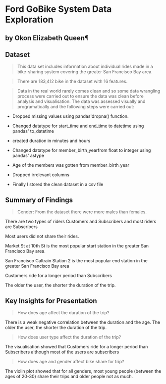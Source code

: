 #  Ford GoBike System Data Exploration

## by Okon Elizabeth Queen¶


## Dataset

> This data set includes information about individual rides made in a bike-sharing system covering the greater San Francisco Bay area.

>There are 183,412 bike in the dataset with 16 features.

> Data in the real world rarely comes clean and so some data wrangling process were carried out to ensure the data was clean before analysis and visualisation. The data was assessed visually and programatically and the following steps were carried out:

- Dropped missing values using pandas'dropna() function.

- Changed datatype for start_time and end_time to datetime using pandas' to_datetime

- created duration in minutes and hours

- Changed datatype for member_birth_yearfrom float to integer using pandas' astype

- Age of the members was gotten from member_birth_year

- Dropped irrelevant columns

- Finally I stored the clean dataset in a csv file
## Summary of Findings

> Gender: From the dataset there were more males than females.

There are two types of riders Customers and Subscribers and most riders are Subscribers

Most users did not share their rides.

Market St at 10th St is the most popular start station in the greater San Francisco Bay area.

San Francisco Caltrain Station 2 is the most popular end station in the greater San Francisco Bay area

Customers ride for a longer period than Subscribers

The older the user, the shorter the duration of the trip.


## Key Insights for Presentation

> How does age affect the duration of the trip?

There is a weak negative correlation between the duration and the age. The older the user, the shorter the duration of the trip.

> How does user type affect the duration of the trip?

The visualisation showed that Customers ride for a longer period than Subscribers although most of the users are subscribers

>How does age and gender affect bike share for trip?

The violin plot showed that for all genders, most young people (between the ages of 20-30) share their trips and older people not as much.